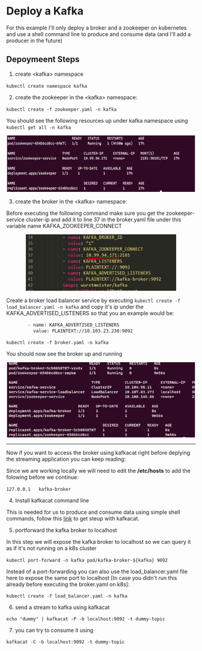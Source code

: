# Deploy a Kafka 

For this example I'll only deploy a broker and a zookeeper on kubernetes and use a shell command line to produce and consume data (and I'll add a producer in the future)

## Depoymeent Steps

1. create \<kafka\> namespace

`kubectl create namespace kafka`

2. create the zookeeper in the \<kafka\> namespace:

`kubectl create -f zookeeper.yaml -n kafka`

You should see the following resources up under kafka namespace using `kubectl get all -n kafka`

<p align="center">
  <img width="500" height="150" src="docs/zookeeper-kafka.PNG">
</p>

3. create the broker in the \<kafka\> namespace:

Before executing the following command make sure you get the zookeeper-service cluster-ip and add it to line 37 in the broker.yaml file under this variable name KAFKA_ZOOKEEPER_CONNECT

<p align="center">
  <img width="400" height="150" src="docs/kafka-ip.PNG">
</p>

Create a broker load balancer service by executing `kubectl create -f load_balancer.yaml -n kafka` and copy it's ip under the KAFKA_ADVERTISED_LISTENERS so that you an example would be:
```
        - name: KAFKA_ADVERTISED_LISTENERS
          value: PLAINTEXT://10.103.23.230:9092
```

`kubectl create -f broker.yaml -n kafka`

You should now see the broker up and running

<p align="center">
  <img width="500" height="200" src="docs/broker-up-2.PNG">
</p>

_____
Now if you want to access the broker using kafkacat right before deplying the streaming application you can keep reading: 


Since we are working locally we will need to edit the <b>/etc/hosts</b> to add the folowing before we continue:

`127.0.0.1   kafka-broker`


4. Install kafkacat command line

This is needed for us to produce and consume data using simple shell commands, follow this [link](https://docs.confluent.io/platform/current/app-development/kafkacat-usage.html#kcat-formerly-kafkacat-utility) to get steup with kafkacat.

5. portforward the kafka broker to localhost

In this step we will expose the kafka broker to localhost so we can query it as if it's not running on a k8s cluster

`
kubectl port-forward -n kafka pod/kafka-broker-${kafka} 9092
`

Instead of a port-forwarding you can also use the load_balancer.yaml file here to expose the same port to localhost [In case you didn't run this already before executing the broker.yaml on k8s]:
```
kubectl create -f load_balancer.yaml -n kafka

```


6. send a stream to kafka using kafkacat

```
echo "dummy" | kafkacat -P -b localhost:9092 -t dummy-topic
```
7. you can try to consume it using

```
kafkacat -C -b localhost:9092 -t dummy-topic
```